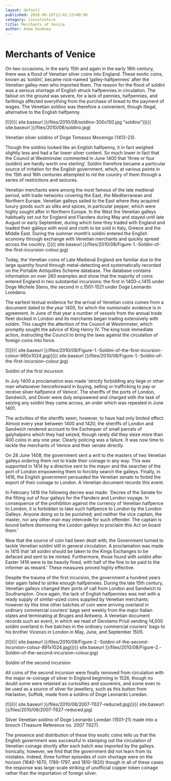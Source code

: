 ```yaml
---
layout: default
published: 2010-08-20T12:42:25+00:00
category: lincolnshire
title: Merchants of Venice
author: Adam Daubney
---
```


Merchants of Venice
===================

On two occasions, in the early 15th and again in the early 16th century, there was a flood of Venetian silver coins into England. These exotic coins, known as ‘soldini’, became nick-named ‘galley-halfpennies’ after the Venetian galley-men who imported them. The reason for the flood of soldini was a serious shortage of English struck halfpennies in circulation. The fallout on the ground was severe, for a lack of pennies, halfpennies, and farthings affected everything from the purchase of bread to the payment of wages. The Venetian soldino was therefore a convenient, though illegal, alternative to the English halfpenny.

[![]({{ site.baseurl }}/files/2010/08/soldino-300x150.jpg "soldino")]({{ site.baseurl }}/files/2010/08/soldino.jpg)

Venetian silver soldino of Doge Tomasso Mocenigo (1413-23).

Though the soldino looked like an English halfpenny, it in fact weighed slightly less and had a far lower silver content. So much lower in fact that the Council at Westminster commented in June 1400 that ‘three or four (soldini) are hardly worth one sterling’. Soldini therefore became a particular source of irritation for the English government, which, at various points in the 15th and 16th centuries attempted to rid the country of them through a series of restrictions and seizures.

Venetian merchants were among the most famous of the late medieval period, with trade networks covering the East, the Mediterranean and Northern Europe. Venetian galleys sailed to the East where they acquired luxury goods such as silks and spices, in particular pepper, which were highly sought after in Northern Europe. In the West the Venetian galleys habitually set out for England and Flanders during May and stayed until late August or early September, during which time they traded with England and loaded their galleys with wool and cloth to be sold in Italy, Greece and the Middle East. During the summer month’s soldini entered the English economy through exchange with Venetian merchants and quickly spread across the country. []({{ site.baseurl }}/files/2010/08/Figure-1.-Soldini-of-the-first-incursion-colour.jpg)

Today, the Venetian coins of Late Medieval England are familiar due to the large quantity found through metal-detecting and systematically recorded on the Portable Antiquities Scheme database. The database contains information on over 260 examples and show that the majority of coins entered England in two substantial incursions: the first in 1400-c.1415 under Doge Michele Steno, the second in c.1501-1521 under Doge Leonardo Loredano.

The earliest textual evidence for the arrival of Venetian coins comes from a document dated to the year 1400, for which the numismatic evidence is in agreement. In June of that year a number of vessels from the annual trade fleet docked in London and its merchants began trading extensively with _soldini_. This caught the attention of the Council at Westminster, which promptly sought the advice of King Henry IV. The king took immediate action, instructing the Council to bring the laws against the circulation of foreign coins into force.

[![]({{ site.baseurl }}/files/2010/08/Figure-1.-Soldini-of-the-first-incursion-colour-960x1024.jpg)]({{ site.baseurl }}/files/2010/08/Figure-1.-Soldini-of-the-first-incursion-colour.jpg)

Soldini of the first incursion

In July 1400 a proclamation was made ‘strictly forbidding any liege or other man whatsoever henceforward in buying, selling or trafficking to pay or receive silver halfpence of Venice’. The sheriffs of the ports of London, Sandwich, and Dover were duly empowered and charged with the task of seizing any soldini they came across, an order which was repeated in June 1401.

The activities of the sheriffs seem, however, to have had only limited effect. Almost every year between 1400 and 1420, the sheriffs of London and Sandwich rendered account to the Exchequer of small parcels of galyhalpens which they had seized, though rarely did they sieze more than 400 coins in any one year. Clearly policing was a failure. It was now time to tackle the merchants of Venice and their senate directly.

On 28 June 1408, the government sent a writ to the masters of two Venetian galleys ordering them not to trade their coinage in any way. This was supported in 1414 by a directive sent to the mayor and the searcher of the port of London empowering them to forcibly search the galleys. Finally, in 1416, the English government persuaded the Venetian senate to forbid the export of their coinage to London. A Venetian document records this event.

In February 1416 the following decree was made: ‘Decree of the Senate for the fitting out of four galleys for the Flanders and London voyage. In consequence of the prohibition against the currency of Venetian halfpence to London, it is forbidden to take such halfpence to London by the London Galleys. Anyone doing so to be punished; and neither the vice captain, the master, nor any other man may intercede for such offender. The captain is bound before dismissing the London galleys to proclaim this Act on board them.’

Now that the source of coin had been dealt with, the Government turned to tackle Venetian soldini still in general circulation. A proclamation was made in 1415 that ‘all soldini should be taken to the Kings Exchanges to be defaced and sent to be minted. Furthermore, those found with soldini after Easter 1416 were to be heavily fined, with half of the fine to be paid to the informer as reward.’ These measures proved highly effective.

Despite the trauma of the first incursion, the government a hundred years later again failed to strike enough halfpennies. During the late 15th century, Venetian galleys changed their ports of call from London and Sandwich to Southampton. Once again, the lack of English halfpennies was met with a ready supply of similar-sized coins supplied by Venetian merchants; however by this time other batches of coin were arriving overland in ordinary commercial couriers’ bags sent weekly from the major Italian states and terminating at Bruges and Antwerp. A Venetian document records such an event, in which we read of Gerolamo Priuli sending 14,000 soldini overland in five batches in the ordinary commercial couriers’ bags to his brother Vicenzo in London in May, June, and September 1505.

[![]({{ site.baseurl }}/files/2010/08/Figure-2.-Soldini-of-the-second-incursion-colour-891x1024.jpg)]({{ site.baseurl }}/files/2010/08/Figure-2.-Soldini-of-the-second-incursion-colour.jpg)

Soldini of the second incursion

All coins of the second incursion were finally removed from circulation with the major re-coinage of silver in England beginning in 1526, though no doubt some were retained as curiosities and souvenirs, and some even to be used as a source of silver for jewellery, such as this button from Harlaston, Suffolk, made from a soldino of Doge Leonardo Loredan.

[![]({{ site.baseurl }}/files/2010/08/2007-T627-reduced.jpg)]({{ site.baseurl }}/files/2010/08/2007-T627-reduced.jpg)

Silver Venetian soldino of Doge Leonardo Loredan (1501-21) made into a brooch (Treasure Reference no. 2007 T627).

The presence and distribution of these tiny exotic coins tells us that the English government was successful in stamping out the circulation of Venetian coinage shortly after each batch was imported by the galleys. Ironically, however, we find that the government did not learn from its mistakes. Indeed, three further episodes of coin shortage were on the horizon (1640-1670, 1789-1797, and 1810-1820) though in all of these cases the response was large-scale striking of unofficial copper token coinage rather than the importation of foreign silver.